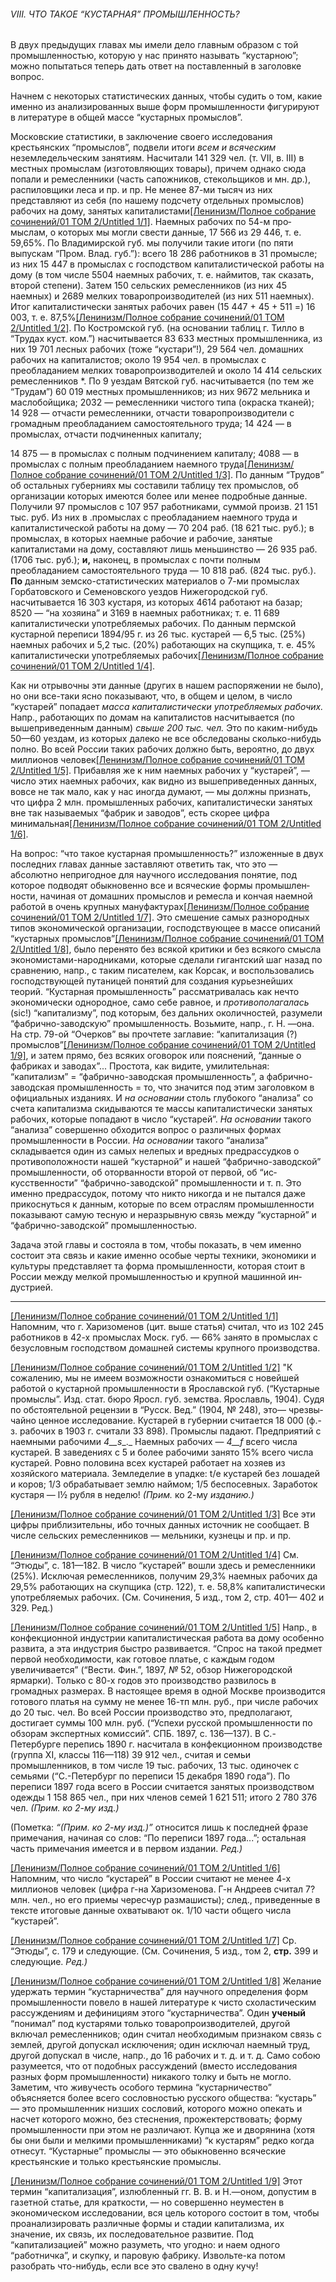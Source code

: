 ###### VIII. ЧТО ТАКОЕ “КУСТАРНАЯ” ПРОМЫШЛЕННОСТЬ?

В двух предыдущих главах мы имели дело глав­ным образом с той промышленностью, которую у нас принято называть “кустарною”; можно попытаться те­перь дать ответ на поставленный в заголовке вопрос.

Начнем с некоторых статистических данных, чтобы судить о том, какие именно из анализированных выше форм промышленности фигурируют в литературе в общей массе “кустарных промыслов”.

Московские статистики, в заключение своего иссле­дования крестьянских “промыслов”, подвели итоги _всем и всяческим_ неземледельческим занятиям. Насчи­тали 141 329 чел. (т. VII, в. III) в местных промыслам (изготовляющих товары), причем однако сюда попа­ли и ремесленники (часть сапожников, стекольщиков и мн. др.), распиловщики леса и пр. и пр. Не менее 87-ми тысяч из них представляют из себя (по нашему подсчету отдельных промыслов) рабочих на дому, за­нятых капиталистами[[Ленинизм/Полное собрание сочинений/01 ТОМ 2/Untitled 1/1]](#_ftn1). Наемных рабочих по 54-м про­мыслам, о которых мы могли свести данные, 17 566 из 29 446, т. е. 59,65%. По Владимирской губ. мы по­лучили такие итоги (по пяти выпускам “Пром. Влад. губ.”): всего 18 286 работников в 31 промысле; из них 15 447 в промыслах с господством капиталистической работы на дому (в том числе 5504 наемных рабочих, т. е. наймитов, так сказать, второй степени). Затем 150 сельских ремесленников (из них 45 наемных) и 2689 мелких товаропроизводителей (из них 511 наем­ных). Итог капиталистически занятых рабочих равен (15 447 + 45 + 511 =) 16 003, т. е. 87,5%[[Ленинизм/Полное собрание сочинений/01 ТОМ 2/Untitled 1/2]](#_ftn2). По Костромской губ. (на основании таблиц г. Тилло в “Тру­дах куст. ком.”) насчитывается 83 633 местных про­мышленника, из них 19 701 лесных рабочих (тоже “кустари”!), 29 564 чел. домашних рабочих на капита­листов; около 19 954 чел. в промыслах с преобладанием мелких товаропроизводителей и около 14 414 сельских ремесленников *. По 9 уездам Вятской губ. насчиты­вается (по тем же “Трудам”) 60 019 местных промышлен­ников; из них 9672 мельника и маслобойщика; 2032 — ремесленники чистого типа (окраска тканей); 14 928 — отчасти ремесленники, отчасти товаропроизводители с громадным преобладанием самостоятельного труда; 14 424 — в промыслах, отчасти подчиненных капиталу;

14 875 — в промыслах с полным подчинением капи­талу; 4088 — в промыслах с полным преобладанием наемного труда[[Ленинизм/Полное собрание сочинений/01 ТОМ 2/Untitled 1/3]](#_ftn3). По данным “Трудов” об остальных губерниях мы составили таблицу тех промыслов, об организации которых имеются более или менее подроб­ные данные. Получили 97 промыслов с 107 957 работ­никами, суммой произв. 21 151 тыс. руб. Из них в .промыслах с преобладанием наемного труда и капита­листической работы на дому — 70 204 раб. (18 621 тыс. руб.); в промыслах, в которых наемные рабочие и рабочие, занятые капиталистами на дому, составляют лишь меньшинство — 26 935 раб. (1706 тыс. руб.); **и,** наконец, в промыслах с почти полным преобладанием самостоятельного труда — 10 818 раб. (824 тыс. руб.). **По** данным земско-статистических материалов о 7-ми про­мыслах Горбатовского и Семеновского уездов Нижего­родской губ. насчитывается 16 303 кустаря, из которых 4614 работают на базар; 8520 — “на хозяина” и 3169 в наемных работниках; т. е. 11 689 капиталисти­чески употребляемых рабочих. По данным пермской кустарной переписи 1894/95 г. из 26 тыс. кустарей — 6,5 тыс. (25%) наемных рабочих и 5,2 тыс. (20%) ра­ботающих на скупщика, т. е. 45% капиталистически употребляемых рабочих[[Ленинизм/Полное собрание сочинений/01 ТОМ 2/Untitled 1/4]](#_ftn4).

Как ни отрывочны эти данные (других в нашем рас­поряжении не было), но они все-таки ясно показывают, что, в общем и целом, в число “кустарей” попадает _масса капиталистически употребляемых рабочих._ Напр., работающих по домам на капиталистов насчитывается (по вышеприведенным данным) _свыше 200 тыс. чел._ Это по каким-нибудь 50—60 уездам, из которых далеко не все обследованы сколько-нибудь полно. Во всей России таких рабочих должно быть, вероятно, до двух миллионов человек[[Ленинизм/Полное собрание сочинений/01 ТОМ 2/Untitled 1/5]](#_ftn5). Прибавляя же к ним наемных рабочих у “кустарей”, — число этих наемных рабочих, как видно из вышеприведенных данных, вовсе не так мало, как у нас иногда думают, — мы должны при­знать, что цифра 2 млн. промышленных рабочих, ка­питалистически занятых вне так называемых “фабрик и заводов”, есть скорее цифра минимальная[[Ленинизм/Полное собрание сочинений/01 ТОМ 2/Untitled 1/6]](#_ftn6).

На вопрос: “что такое кустарная промышленность?” изложенные в двух последних главах данные застав­ляют ответить так, что это — абсолютно непригодное для научного исследования понятие, под которое под­водят обыкновенно все и всяческие формы промышлен­ности, начиная от домашних промыслов и ремесла и кончая наемной работой в очень крупных мануфакту­рах[[Ленинизм/Полное собрание сочинений/01 ТОМ 2/Untitled 1/7]](#_ftn7). Это смешение самых разнородных типов экономи­ческой организации, господствующее в массе описаний “кустарных промыслов”[[Ленинизм/Полное собрание сочинений/01 ТОМ 2/Untitled 1/8]](#_ftn8), было перенято без вся­кой критики и без всякого смысла экономистами-народ­никами, которые сделали гигантский шаг назад по сравнению, напр., с таким писателем, как Корсак, и воспользовались господствующей путаницей понятий для создания курьезнейших теорий. “Кустарная про­мышленность” рассматривалась как нечто экономически однородное, само себе равное, и _противополагалась_ (sic!) “капитализму”, под которым, без дальних око­личностей, разумели “фабрично-заводскую” промыш­ленность. Возьмите, напр., г. Н. —она. На стр. 79-ой “Очерков” вы прочтете заглавие: “капитализация (?) промыслов”[[Ленинизм/Полное собрание сочинений/01 ТОМ 2/Untitled 1/9]](#_ftn9), и затем прямо, без всяких оговорок или пояснений, “данные о фабриках и заводах”... Простота, как видите, умилительная: “капитализм” = “фабрично-заводская промышленность”, а фабрично-заводская про­мышленность = то, что значится под этим заголовком в официальных изданиях. И _на основании_ столь глубо­кого “анализа” со счета капитализма скидываются те массы капиталистически занятых рабочих, которые попадают в число “кустарей”. _На основании_ такого “анализа” совершенно обходится вопрос о различных формах промышленности в России. _На основании_ такого “анализа” складывается один из самых нелепых и вредных предрассудков о противоположности нашей “кустарной” и нашей “фабрично-заводской” промышленности, об оторванности второй от первой, об “ис­кусственности” “фабрично-заводской” промышленности и т. п. Это именно предрассудок, потому что никто никогда и не пытался даже прикоснуться к данным, которые по всем отраслям промышленности показы­вают самую тесную и неразрывную связь между “ку­старной” и “фабрично-заводской” промышленностью.

Задача этой главы и состояла в том, чтобы показать, в чем именно состоит эта связь и какие именно особые черты техники, экономики и культуры представляет та форма промышленности, которая стоит в России между мелкой промышленностью и крупной машинной ин­дустрией.

  

---

[[Ленинизм/Полное собрание сочинений/01 ТОМ 2/Untitled 1/1]](#_ftnref1) Напомним, что г. Харизоменов (цит. выше статья) считал, что из 102 245 работников в 42-х промыслах Моск. губ. — 66% занято в промыслах с безусловным господством домашней системы крупного производства.

[[Ленинизм/Полное собрание сочинений/01 ТОМ 2/Untitled 1/2]](#_ftnref2) "К сожалению, мы не имеем возможности ознакомиться с новейшей работой о кустарной промышленности в Ярославской губ. (“Кустарные промыслы”. Изд. стат. бюро Яросл. губ. земства. Ярославль, 1904). Судя по обстоятельной рецензии в “Русск. Вед.” (1904, № 248), это— чрезвы­чайно ценное исследование. Кустарей в губернии считается 18 000 (ф.-з. рабочих в 1903 г. считали 33 898). Промыслы падают. Предприятий с наем­ными рабочими _4__s__._ Наемных рабочих — _4__f_ всего числа кустарей. В заве­дениях с 5 и более рабочими занято 15% всего числа кустарей. Ровно половина всех кустарей работает на хозяев из хозяйского материала. Земле­делие в упадке: t/e кустарей без лошадей и коров; 1/3 обрабатывает землю наймом; 1/5 беспосевных. Заработок кустаря — l½ рубля в неделю! _(Прим._ ко 2-му _изданию.)_

[[Ленинизм/Полное собрание сочинений/01 ТОМ 2/Untitled 1/3]](#_ftnref3) Все эти цифры приблизительны, ибо точных данных источник не со­общает. В числе сельских ремесленников — мельники, кузнецы и пр. и пр.

[[Ленинизм/Полное собрание сочинений/01 ТОМ 2/Untitled 1/4]](#_ftnref4) См. “Этюды”, с. 181—182. В число “кустарей” вошли здесь и ремес­ленники (25%). Исключая ремесленников, получим 29,3% наемных ра­бочих да 29,5% работающих на скупщика (стр. 122), т. е. 58,8% капитали­стически употребляемых рабочих. (См. Сочинения, 5 изд., том 2, стр. 401— 402 и 329. Peд.)

[[Ленинизм/Полное собрание сочинений/01 ТОМ 2/Untitled 1/5]](#_ftnref5) Напр., в конфекционной индустрии капиталистическая работа ва дому особенно развита, а эта индустрия быстро развивается. “Спрос на та­кой предмет первой необходимости, как готовое платье, с каждым годом увеличивается” (“Вести. Фин.”, 1897, _№_ 52, обзор Нижегородской ярмарки). Только с 80-х годов это производство развилось в громадных размерах. В настоящее время в одной Москве производится готового платья на сумму не менее 16-тп млн. руб., при числе рабочих до 20 тыс. чел. Во всей России производство это, предполагают, достигает суммы 100 млн. руб. (“Успехи русской промышленности по обзорам экспертных комиссий”. СПБ. 1897, с. 136—137). В С.-Петербурге перепись 1890 г. насчитала в конфекцион­ном производстве (группа XI, классы 116—118) 39 912 чел., считая и семьи промышленников, в том числе 19 тыс. рабочих, 13 тыс. одиночек с семьями (“С.-Петербург по переписи 15 декабря 1890 года”). По переписи 1897 года всего в России считается занятых производством одежды 1 158 865 чел., при них членов семей 1 621 511; итого 2 780 376 чел. _(Прим. ко 2-му изд.)_

(Пометка: _“(Прим. ко 2-му изд.)”_ относится лишь к последней фразе примечания, начиная со слов: “По переписи 1897 года...”; остальная часть примечания имеется и в первом издании. _Ред.)_

[[Ленинизм/Полное собрание сочинений/01 ТОМ 2/Untitled 1/6]](#_ftnref6) Напомним, что число “кустарей” в России считают не менее 4-х миллионов человек (цифра г-на Харизоменова. Г-н Андреев считал 7? млн. чел., но его приемы чересчур размашисты); след., приведен­ные в тексте итоговые данные охватывают ок. 1/10 части общего числа “кустарей”.

[[Ленинизм/Полное собрание сочинений/01 ТОМ 2/Untitled 1/7]](#_ftnref7) Ср. “Этюды”, с. 179 и следующие. (См. Сочинения, 5 изд., том 2, **стр.** 399 и следующие. _Ред.)_

[[Ленинизм/Полное собрание сочинений/01 ТОМ 2/Untitled 1/8]](#_ftnref8) Желание удержать термин “кустарничества” для научного опре­деления форм промышленности повело в нашей литературе к чисто схола­стическим рассуждениям и дефинициям этого “кустарничества”. Один **ученый** “понимал” под кустарями только товаропроизводителей, другой включал ремесленников; один считал необходимым признаком связь с зем­лей, другой допускал исключения; один исключал наемный труд, другой допускал в числе, напр., до 16 рабочих и т. д. и т. д. Само собою разу­меется, что от подобных рассуждений (вместо исследования разных форм промышленности) никакого толку и быть не могло. Заметим, что живу­честь особого термина “кустарничество” объясняется более всего сослов­ностью русского общества: “кустарь” — это промышленник низших сосло­вий, которого можно опекать и насчет которого можно, без стеснения, прожектерствовать; форму промышленности при этом не различают. Купца же и дворянина (хотя бы они были и мелкими промышленниками) “к ку­старям” редко когда отнесут. “Кустарные” промыслы — это обыкновенно всяческие крестьянские и только крестьянские промыслы.

[[Ленинизм/Полное собрание сочинений/01 ТОМ 2/Untitled 1/9]](#_ftnref9) Этот термин “капитализация”, излюбленный гг. В. В. и Н.—оном, допустим в газетной статье, для краткости, — но совершенно неуместен в экономическом исследовании, вся цель которого состоит в том, чтобы проанализировать различные формы и стадии капитализма, их значение, их связь, их последовательное развитие. Под “капитализацией” можно разуметь, что угодно: и наем одного “работничка”, и скупку, и паровую фабрику. Извольте-ка потом разобрать что-нибудь, если все это свалено в одну кучу!